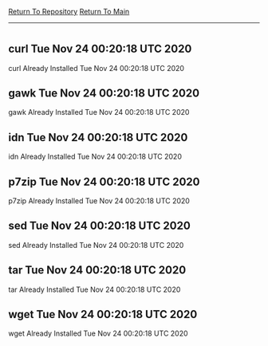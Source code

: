[Return To Repository](https://github.com/deathbybandaid/piholeparser/)
[Return To Main](https://github.com/deathbybandaid/piholeparser/blob/master/RecentRunLogs/Mainlog.md)
____________________________________
# 
## curl Tue Nov 24 00:20:18 UTC 2020
curl Already Installed Tue Nov 24 00:20:18 UTC 2020
## gawk Tue Nov 24 00:20:18 UTC 2020
gawk Already Installed Tue Nov 24 00:20:18 UTC 2020
## idn Tue Nov 24 00:20:18 UTC 2020
idn Already Installed Tue Nov 24 00:20:18 UTC 2020
## p7zip Tue Nov 24 00:20:18 UTC 2020
p7zip Already Installed Tue Nov 24 00:20:18 UTC 2020
## sed Tue Nov 24 00:20:18 UTC 2020
sed Already Installed Tue Nov 24 00:20:18 UTC 2020
## tar Tue Nov 24 00:20:18 UTC 2020
tar Already Installed Tue Nov 24 00:20:18 UTC 2020
## wget Tue Nov 24 00:20:18 UTC 2020
wget Already Installed Tue Nov 24 00:20:18 UTC 2020
